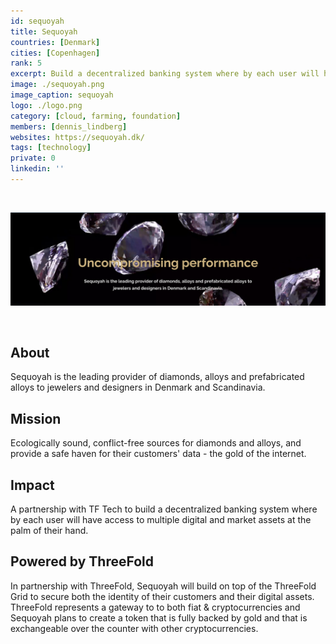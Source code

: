 ```yaml
---
id: sequoyah
title: Sequoyah
countries: [Denmark]
cities: [Copenhagen]
rank: 5
excerpt: Build a decentralized banking system where by each user will have access to multiple digital and market assets at the palm of their hand.
image: ./sequoyah.png
image_caption: sequoyah
logo: ./logo.png
category: [cloud, farming, foundation]
members: [dennis_lindberg]
websites: https://sequoyah.dk/
tags: [technology]
private: 0
linkedin: ''
---
```


<br/>

![sequoyah](./sequoyah2.png)

<br/>

## About

Sequoyah is the leading provider of diamonds, alloys and prefabricated alloys to jewelers and designers in Denmark and Scandinavia.

## Mission

Ecologically sound, conflict-free sources for diamonds and alloys, and provide a safe haven for their customers' data - the gold of the internet.


## Impact

A partnership with TF Tech to build a decentralized banking system where by each user will have access to multiple digital and market assets at the palm of their hand.

## Powered by ThreeFold

In partnership with ThreeFold, Sequoyah will build on top of the ThreeFold Grid to secure both the identity of their customers and their digital assets. ThreeFold represents a gateway to to both fiat & cryptocurrencies and Sequoyah plans to create a token that is fully backed by gold and that is exchangeable over the counter with other cryptocurrencies.